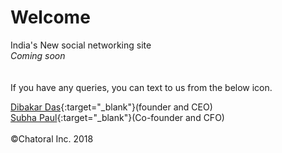 # Welcome
India's New social networking site<br><em>Coming soon</em><br>
<br><br>
If you have any queries, you can text to us from the below icon.
<body>
  <!--Start of Tawk.to Script-->
<script type="text/javascript">
var Tawk_API=Tawk_API||{}, Tawk_LoadStart=new Date();
(function(){
var s1=document.createElement("script"),s0=document.getElementsByTagName("script")[0];
s1.async=true;
s1.src='https://embed.tawk.to/5b5236bbdf040c3e9e0bcf52/default';
s1.charset='UTF-8';
s1.setAttribute('crossorigin','*');
s0.parentNode.insertBefore(s1,s0);
})();
</script>
<!--End of Tawk.to Script-->
 </body>
 
[Dibakar Das](https://www.dibakardas.tk){:target="_blank"}(founder and CEO)<br>[Subha Paul](https://www.subhapaul.tk){:target="_blank"}(Co-founder and CFO)<br><br>
©Chatoral Inc. 2018
